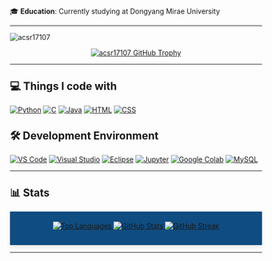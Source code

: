 🎓 **Education**: Currently studying at Dongyang Mirae University

---

<p align="left"> 
    <img src="https://komarev.com/ghpvc/?username=acsr17107&label=Profile%20views&color=0e75b6&style=flat" alt="acsr17107" />
</p>

<p align="center">
    <a href="https://github.com/ryo-ma/github-profile-trophy">
        <img src="https://github-profile-trophy.vercel.app/?username=acsr17107&row=1&column=8&margin-w=15&margin-h=15&theme=flat&no-frame=true" alt="acsr17107 GitHub Trophy" />
    </a>
</p>

---

## 💻 Things I code with

<p align="left">
    <a href="https://www.python.org/"><img src="https://img.shields.io/badge/Python-3776AB?style=for-the-badge&logo=python&logoColor=white" alt="Python"/></a>
    <a href="https://en.wikipedia.org/wiki/C_(programming_language)"><img src="https://img.shields.io/badge/C-A8B400?style=for-the-badge&logo=c&logoColor=white" alt="C"/></a>
    <a href="https://www.java.com/"><img src="https://img.shields.io/badge/Java-007396?style=for-the-badge&logo=java&logoColor=white" alt="Java"/></a>
    <a href="https://developer.mozilla.org/en-US/docs/Web/HTML"><img src="https://img.shields.io/badge/HTML-E34F26?style=for-the-badge&logo=html5&logoColor=white" alt="HTML"/></a>
    <a href="https://developer.mozilla.org/en-US/docs/Web/CSS"><img src="https://img.shields.io/badge/CSS-1572B6?style=for-the-badge&logo=css3&logoColor=white" alt="CSS"/></a>
</p>

## 🛠️ Development Environment

<p align="left">
    <a href="https://code.visualstudio.com/"><img src="https://img.shields.io/badge/VS%20Code-007ACC?style=for-the-badge&logo=visual-studio-code&logoColor=white" alt="VS Code"/></a>
    <a href="https://visualstudio.microsoft.com/"><img src="https://img.shields.io/badge/Visual%20Studio-5C2D91?style=for-the-badge&logo=visual-studio&logoColor=white" alt="Visual Studio"/></a>
    <a href="https://www.eclipse.org/"><img src="https://img.shields.io/badge/Eclipse-2C2255?style=for-the-badge&logo=eclipse&logoColor=white" alt="Eclipse"/></a>
    <a href="https://jupyter.org/"><img src="https://img.shields.io/badge/Jupyter-F37626?style=for-the-badge&logo=jupyter&logoColor=white" alt="Jupyter"/></a>
    <a href="https://colab.research.google.com/"><img src="https://img.shields.io/badge/Google%20Colab-F9AB00?style=for-the-badge&logo=googlecolab&logoColor=white" alt="Google Colab"/></a>
    <a href="https://www.mysql.com/"><img src="https://img.shields.io/badge/MySQL-4479A1?style=for-the-badge&logo=mysql&logoColor=white" alt="MySQL"/></a>
</p>

---

## 📊 Stats

<div align="center" style="background-color: #0f4c81; padding: 20px; box-shadow: 0 4px 8px rgba(0, 0, 0, 0.1);">

<a href="https://github.com/acsr17107">
    <img src="https://github-readme-stats.vercel.app/api/top-langs/?username=acsr17107&langs_count=8&layout=compact&theme=dracula&hide_border=true&card_width=467" alt="Top Languages" style="margin-bottom: 10px;" />
</a>

<a href="https://github.com/acsr17107">
    <img src="https://github-readme-stats.vercel.app/api?username=acsr17107&show_icons=true&include_all_commits=true&count_private=true&theme=dracula&hide_border=true" alt="GitHub Stats" style="margin-bottom: 10px;" />
</a>

<a href="https://github.com/acsr17107">
    <img src="https://github-readme-streak-stats.herokuapp.com/?user=acsr17107&theme=dracula&hide_border=true&card_width=467" alt="GitHub Streak" />
</a>

</div>

---
